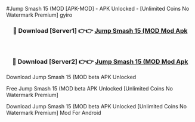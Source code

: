 #Jump Smash 15 (MOD [APK-MOD] - APK Unlocked - [Unlimited Coins No Watermark Premium] gyiro



<div align="center">

<h3>🔴 Download [Server1] 👉👉 <a href="https://momento.my/?title=Jump_Smash_15_(MOD">Jump Smash 15 (MOD Mod Apk</a></h3><br>

<h3>🔴 Download [Server2] 👉👉 <a href="https://momento.my/?title=Jump_Smash_15_(MOD">Jump Smash 15 (MOD Mod Apk</a></h3>
</div>



Download Jump Smash 15 (MOD beta APK Unlocked

Free Jump Smash 15 (MOD beta APK Unlocked [Unlimited Coins No Watermark Premium]

Download Jump Smash 15 (MOD beta APK Unlocked [Unlimited Coins No Watermark Premium] Mod For Android
